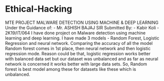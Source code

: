 # Ethical-Hacking
MTE PROJECT 
MALWARE DETECTION USING MACHINE & DEEP LEARNING 
Under the Guidance of: -
Mr. ASHISH BAJAJ SIR
Submitted By: -
Kabir Koli - 2K19/IT/064
I have done project on Malware detection using machine learning and deep learning. I have made 3 models - Random Forest, Logistic Regression and neural network. Comparing the accuracy of all the model Random forest comes in 1st place, then neural network and then logistic regression mode. Reason could be that, logistic regression works better with balanced data set but our dataset was unbalanced and as far as neural network is concerned it works better with large data sets. So, Random forest is best model among these for datasets like these which is unbalanced. 

